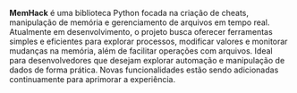 **MemHack** é uma biblioteca Python focada na criação de cheats, manipulação de memória e gerenciamento de arquivos em tempo real. Atualmente em desenvolvimento, o projeto busca oferecer ferramentas simples e eficientes para explorar processos, modificar valores e monitorar mudanças na memória, além de facilitar operações com arquivos. Ideal para desenvolvedores que desejam explorar automação e manipulação de dados de forma prática. Novas funcionalidades estão sendo adicionadas continuamente para aprimorar a experiência.

